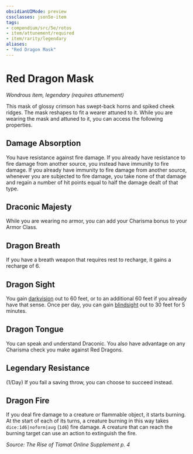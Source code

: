 ```yaml
---
obsidianUIMode: preview
cssclasses: json5e-item
tags:
- compendium/src/5e/rotos
- item/attunement/required
- item/rarity/legendary
aliases: 
- "Red Dragon Mask"
---
```

# Red Dragon Mask
*Wondrous item, legendary (requires attunement)*  


This mask of glossy crimson has swept-back horns and spiked cheek ridges. The mask reshapes to fit a wearer attuned to it. While you are wearing the mask and attuned to it, you can access the following properties.

## Damage Absorption

You have resistance against fire damage. If you already have resistance to fire damage from another source, you instead have immunity to fire damage. If you already have immunity to fire damage from another source, whenever you are subjected to fire damage, you take none of that damage and regain a number of hit points equal to half the damage dealt of that type.

## Draconic Majesty

While you are wearing no armor, you can add your Charisma bonus to your Armor Class.

## Dragon Breath

If you have a breath weapon that requires rest to recharge, it gains a recharge of 6.

## Dragon Sight

You gain [darkvision](2-Mechanics/CLI/rules/senses.md#Darkvision) out to 60 feet, or to an additional 60 feet if you already have that sense. Once per day, you can gain [blindsight](2-Mechanics/CLI/rules/senses.md#Blindsight) out to 30 feet for 5 minutes.

## Dragon Tongue

You can speak and understand Draconic. You also have advantage on any Charisma check you make against Red Dragons.

## Legendary Resistance

(1/Day) If you fail a saving throw, you can choose to succeed instead.

## Dragon Fire

If you deal fire damage to a creature or flammable object, it starts burning. At the start of each of its turns, a creature burning in this way takes `dice:1d6|noform|avg` (`1d6`) fire damage. A creature that can reach the burning target can use an action to extinguish the fire.

*Source: The Rise of Tiamat Online Supplement p. 4*
